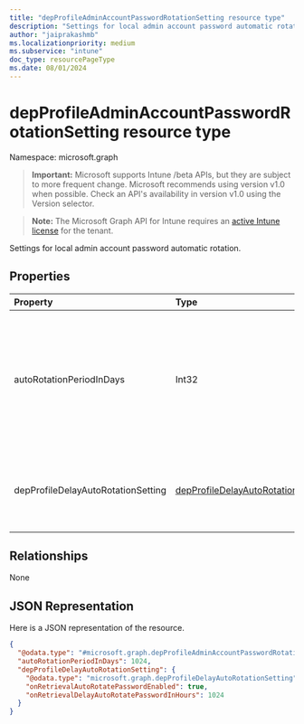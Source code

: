 ```yaml
---
title: "depProfileAdminAccountPasswordRotationSetting resource type"
description: "Settings for local admin account password automatic rotation."
author: "jaiprakashmb"
ms.localizationpriority: medium
ms.subservice: "intune"
doc_type: resourcePageType
ms.date: 08/01/2024
---
```


# depProfileAdminAccountPasswordRotationSetting resource type

Namespace: microsoft.graph

> **Important:** Microsoft supports Intune /beta APIs, but they are subject to more frequent change. Microsoft recommends using version v1.0 when possible. Check an API's availability in version v1.0 using the Version selector.

> **Note:** The Microsoft Graph API for Intune requires an [active Intune license](https://go.microsoft.com/fwlink/?linkid=839381) for the tenant.

Settings for local admin account password automatic rotation.

## Properties
|Property|Type|Description|
|:---|:---|:---|
|autoRotationPeriodInDays|Int32|Indicates the number of days between 1-180 since the last rotation after which to rotate the local admin password.|
|depProfileDelayAutoRotationSetting|[depProfileDelayAutoRotationSetting](../resources/intune-enrollment-depprofiledelayautorotationsetting.md)|Settings for delaying automatic password rotation upon retrieval.|

## Relationships
None

## JSON Representation
Here is a JSON representation of the resource.
<!-- {
  "blockType": "resource",
  "@odata.type": "microsoft.graph.depProfileAdminAccountPasswordRotationSetting"
}
-->
``` json
{
  "@odata.type": "#microsoft.graph.depProfileAdminAccountPasswordRotationSetting",
  "autoRotationPeriodInDays": 1024,
  "depProfileDelayAutoRotationSetting": {
    "@odata.type": "microsoft.graph.depProfileDelayAutoRotationSetting",
    "onRetrievalAutoRotatePasswordEnabled": true,
    "onRetrievalDelayAutoRotatePasswordInHours": 1024
  }
}
```